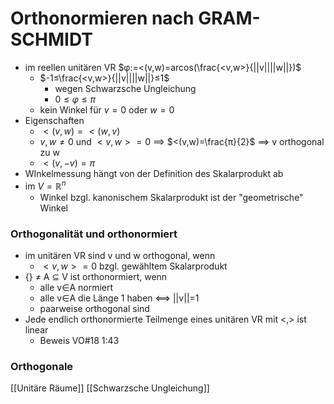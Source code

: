 # Orthonormieren nach GRAM-SCHMIDT
+ im reellen unitären VR $φ:=<(v,w)=arcos(\frac{<v,w>}{||v||||w||})$
	+ $-1≤\frac{<v,w>}{||v||||w||}≤1$
		+ wegen Schwarzsche Ungleichung
		+ $0≤φ≤π$
	+ kein Winkel für $v=0$ oder $w=0$
+ Eigenschaften
	+ $<(v,w)=<(w,v)$
	+ $v,w≠0$ und $<v,w>=0$ ==> $<(v,w)=\frac{π}{2}$ ==> v orthogonal zu w
	+  $<(v,-v)=π$
+  WInkelmessung hängt von der Definition des Skalarprodukt ab
+  im $V=ℝ^n$
	+  Winkel bzgl. kanonischem Skalarprodukt ist der "geometrische" Winkel

### Orthogonalität und orthonormiert
+ im unitären VR sind v und w orthogonal, wenn
	+ $<v,w>=0$ bzgl. gewähltem Skalarprodukt
+ {} ≠ A ⊆ V ist orthonormiert, wenn
	+ alle v∈A normiert
	+ alle v∈A die Länge 1 haben <==> ||v||=1
	+ paarweise orthogonal sind
+ Jede endlich orthonormierte Teilmenge eines unitären VR mit <,> ist linear
	+ Beweis VO#18 1:43

### Orthogonale 

[[Unitäre Räume]] [[Schwarzsche Ungleichung]]